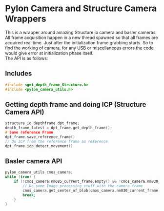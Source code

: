 # Pylon Camera and Structure Camera Wrappers

This is a wrapper around amazing Structure io camera and basler cameras. 
All frame acquisition happen in a new thread spawned so that all frames are acquired real time.
Just after the initialization frame grabbing starts. So to find the working of camera, for any USB or
miscellaneous errors the code would give error at initialization phase itself.  
The API is as follows:

## Includes
```cpp
#include <get_depth_frame_Structure.h>
#include <pylon_camera_utils.h>
```

## Getting depth frame and doing ICP (Structure Camera API)

```cpp
structure_io_depthframe dpt_frame;
depth_frame_latest = dpt_frame.get_depth_frame();
# Save reference Frame
dpt_frame.save_reference_frame()
// Do ICP from the reference frame as reference
dpt_frame.icp_detect_movement()
```

## Basler camera API
```cpp
pylon_camera_utils cmos_camera;
while (true) {
    if (!cmos_camera.nm685_current_frame.empty() && !cmos_camera.nm830_current_frame.empty()) {
        // Do some Image processing stuff with the camera frame
        cmos_camera.get_center_of_blob(cmos_camera.nm830_current_frame);
        break;
    }
}
```